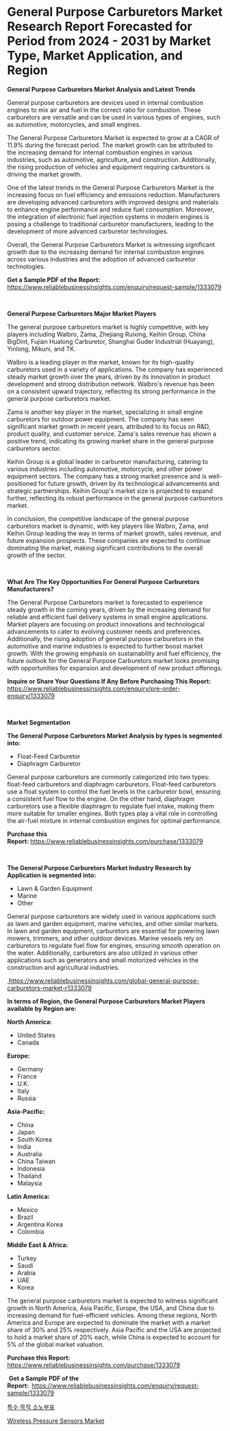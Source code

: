 <p><h1>General Purpose Carburetors Market Research Report Forecasted for Period from 2024 -  2031 by Market Type, Market Application, and Region</h1></p><p><strong>General Purpose Carburetors Market Analysis and Latest Trends</strong></p>
<p><p>General purpose carburetors are devices used in internal combustion engines to mix air and fuel in the correct ratio for combustion. These carburetors are versatile and can be used in various types of engines, such as automotive, motorcycles, and small engines.</p><p>The General Purpose Carburetors Market is expected to grow at a CAGR of 11.9% during the forecast period. The market growth can be attributed to the increasing demand for internal combustion engines in various industries, such as automotive, agriculture, and construction. Additionally, the rising production of vehicles and equipment requiring carburetors is driving the market growth.</p><p>One of the latest trends in the General Purpose Carburetors Market is the increasing focus on fuel efficiency and emissions reduction. Manufacturers are developing advanced carburetors with improved designs and materials to enhance engine performance and reduce fuel consumption. Moreover, the integration of electronic fuel injection systems in modern engines is posing a challenge to traditional carburetor manufacturers, leading to the development of more advanced carburetor technologies.</p><p>Overall, the General Purpose Carburetors Market is witnessing significant growth due to the increasing demand for internal combustion engines across various industries and the adoption of advanced carburetor technologies.</p></p>
<p><strong>Get a Sample PDF of the Report:&nbsp;</strong> <a href="https://www.reliablebusinessinsights.com/enquiry/request-sample/1333079">https://www.reliablebusinessinsights.com/enquiry/request-sample/1333079</a></p>
<p>&nbsp;</p>
<p><strong>General Purpose Carburetors Major Market Players</strong></p>
<p><p>The general purpose carburetors market is highly competitive, with key players including Walbro, Zama, Zhejiang Ruixing, Keihin Group, China BigDint, Fujian Hualong Carburetor, Shanghai Guder Industrial (Huayang), Yinlong, Mikuni, and TK.</p><p>Walbro is a leading player in the market, known for its high-quality carburetors used in a variety of applications. The company has experienced steady market growth over the years, driven by its innovation in product development and strong distribution network. Walbro's revenue has been on a consistent upward trajectory, reflecting its strong performance in the general purpose carburetors market.</p><p>Zama is another key player in the market, specializing in small engine carburetors for outdoor power equipment. The company has seen significant market growth in recent years, attributed to its focus on R&D, product quality, and customer service. Zama's sales revenue has shown a positive trend, indicating its growing market share in the general purpose carburetors sector.</p><p>Keihin Group is a global leader in carburetor manufacturing, catering to various industries including automotive, motorcycle, and other power equipment sectors. The company has a strong market presence and is well-positioned for future growth, driven by its technological advancements and strategic partnerships. Keihin Group's market size is projected to expand further, reflecting its robust performance in the general purpose carburetors market.</p><p>In conclusion, the competitive landscape of the general purpose carburetors market is dynamic, with key players like Walbro, Zama, and Keihin Group leading the way in terms of market growth, sales revenue, and future expansion prospects. These companies are expected to continue dominating the market, making significant contributions to the overall growth of the sector.</p></p>
<p>&nbsp;</p>
<p><strong>What Are The Key Opportunities For General Purpose Carburetors Manufacturers?</strong></p>
<p><p>The General Purpose Carburetors market is forecasted to experience steady growth in the coming years, driven by the increasing demand for reliable and efficient fuel delivery systems in small engine applications. Market players are focusing on product innovations and technological advancements to cater to evolving customer needs and preferences. Additionally, the rising adoption of general purpose carburetors in the automotive and marine industries is expected to further boost market growth. With the growing emphasis on sustainability and fuel efficiency, the future outlook for the General Purpose Carburetors market looks promising with opportunities for expansion and development of new product offerings.</p></p>
<p><strong>Inquire or Share Your Questions If Any Before Purchasing This Report:</strong> <a href="https://www.reliablebusinessinsights.com/enquiry/pre-order-enquiry/1333079">https://www.reliablebusinessinsights.com/enquiry/pre-order-enquiry/1333079</a></p>
<p>&nbsp;</p>
<p><strong>Market Segmentation</strong></p>
<p><strong>The General Purpose Carburetors Market Analysis by types is segmented into:</strong></p>
<p><ul><li>Float-Feed Carburetor</li><li>Diaphragm Carburetor</li></ul></p>
<p><p>General purpose carburetors are commonly categorized into two types: float-feed carburetors and diaphragm carburetors. Float-feed carburetors use a float system to control the fuel levels in the carburetor bowl, ensuring a consistent fuel flow to the engine. On the other hand, diaphragm carburetors use a flexible diaphragm to regulate fuel intake, making them more suitable for smaller engines. Both types play a vital role in controlling the air-fuel mixture in internal combustion engines for optimal performance.</p></p>
<p><strong>Purchase this Report:&nbsp;</strong><a href="https://www.reliablebusinessinsights.com/purchase/1333079">https://www.reliablebusinessinsights.com/purchase/1333079</a></p>
<p>&nbsp;</p>
<p><strong>The General Purpose Carburetors Market Industry Research by Application is segmented into:</strong></p>
<p><ul><li>Lawn & Garden Equipment</li><li>Marine</li><li>Other</li></ul></p>
<p><p>General purpose carburetors are widely used in various applications such as lawn and garden equipment, marine vehicles, and other similar markets. In lawn and garden equipment, carburetors are essential for powering lawn mowers, trimmers, and other outdoor devices. Marine vessels rely on carburetors to regulate fuel flow for engines, ensuring smooth operation on the water. Additionally, carburetors are also utilized in various other applications such as generators and small motorized vehicles in the construction and agricultural industries.</p></p>
<p><a href="https://www.reliablebusinessinsights.com/global-general-purpose-carburetors-market-r1333079">&nbsp;https://www.reliablebusinessinsights.com/global-general-purpose-carburetors-market-r1333079</a></p>
<p><strong>In terms of Region, the General Purpose Carburetors Market Players available by Region are:</strong></p>
<p>
    <p> <strong> North America: </strong>
        <ul>
            <li>United States</li>
            <li>Canada</li>
        </ul>
        </p> 
    <p> <strong> Europe: </strong>
        <ul>
            <li>Germany</li>
            <li>France</li>
            <li>U.K.</li>
            <li>Italy</li>
            <li>Russia</li>
        </ul>
        </p> 
    <p> <strong> Asia-Pacific: </strong>
        <ul>
            <li>China</li>
            <li>Japan</li>
            <li>South Korea</li>
            <li>India</li>
            <li>Australia</li>
            <li>China Taiwan</li>
            <li>Indonesia</li>
            <li>Thailand</li>
            <li>Malaysia</li>
        </ul>
        </p> 
    <p> <strong> Latin America: </strong>
        <ul>
            <li>Mexico</li>
            <li>Brazil</li>
            <li>Argentina Korea</li>
            <li>Colombia</li>
        </ul>
        </p> 
    <p> <strong> Middle East & Africa: </strong>
        <ul>
            <li>Turkey</li>
            <li>Saudi</li>
            <li>Arabia</li>
            <li>UAE</li>
            <li>Korea</li>
        </ul>
    </p>
    </p>
<p><p>The general purpose carburetors market is expected to witness significant growth in North America, Asia Pacific, Europe, the USA, and China due to increasing demand for fuel-efficient vehicles. Among these regions, North America and Europe are expected to dominate the market with a market share of 30% and 25% respectively. Asia Pacific and the USA are projected to hold a market share of 20% each, while China is expected to account for 5% of the global market valuation.</p></p>
<p><strong>Purchase this Report: </strong><a href="https://www.reliablebusinessinsights.com/purchase/1333079">https://www.reliablebusinessinsights.com/purchase/1333079</a></p>
<p>&nbsp;<strong>Get a Sample PDF of the Report:&nbsp;&nbsp;</strong><a href="https://www.reliablebusinessinsights.com/enquiry/request-sample/1333079">https://www.reliablebusinessinsights.com/enquiry/request-sample/1333079</a></p>
<p><strong></strong></p>
<p><p><a href="https://github.com/vseigx30c9a1j/Market-Research-Report-List-2/blob/main/254128492624.md">특수 목적 소노부표</a></p><p><a href="https://issuu.com/reportprime-2/docs/wireless-pressure-sensors-market-size-2030.pptx">Wireless Pressure Sensors Market</a></p></p>